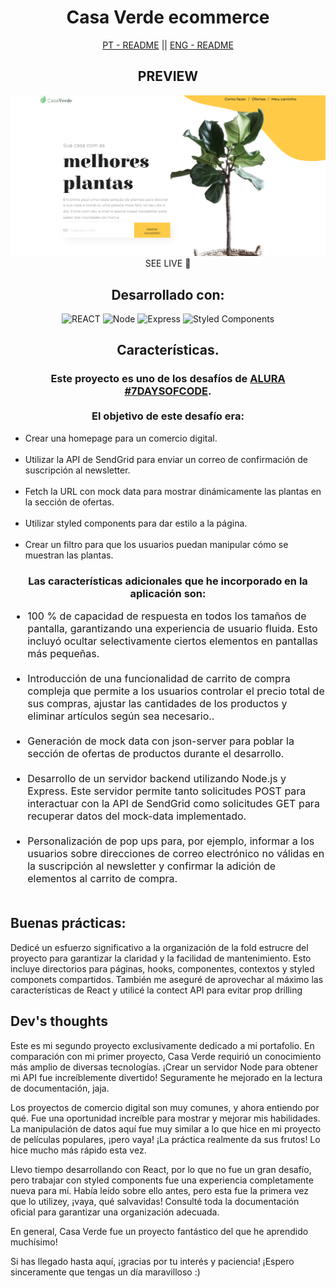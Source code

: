 <div style="text-align: center">
    <h1>Casa Verde ecommerce</h1>
    <div ><a href='./README.pt-br.md' style='cursor: pointer'>PT - README</a> || <a href='./README.md'style='cursor: pointer'>ENG - README</a></div>
</div>

<div style="text-align: center">
    <h2>PREVIEW</h2>
    <img src='public/assets/casaverde-preview.png' alt='deployed preview' target='_blank'></img>
    <a style='text-decoration: none; text-transform: uppercase' href='https://6547990862a9b24d1edf6468--willowy-sopapillas-7e536a.netlify.app/#' target='_blank'>SEE LIVE 🚀</a>
</div>

<div style="text-align: center">
    <h2>Desarrollado con:</h2>
    <img alt='REACT' src='https://img.shields.io/badge/React-20232A?style=for-the-badge&logo=react&logoColor=61DAFB'>
    <img alt='Node' src='https://img.shields.io/badge/Node.js-43853D?style=for-the-badge&logo=node.js&logoColor=white'>
    <img alt='Express' src='https://img.shields.io/badge/Express.js-404D59?style=for-the-badge'>
    <img alt='Styled Components' src='https://img.shields.io/badge/styled--components-DB7093?style=for-the-badge&logo=styled-components&logoColor=white'>

</div>

<div style="text-align: center">
    <h2>Características.</h2>
    <h3>
        Este proyecto es uno de los desafíos de <a href='https://alura-7dayscode.vercel.app/' target='_blank'>ALURA #7DAYSOFCODE</a>.<br><br> El objetivo de este desafío era:
    </h3>     
    <ul style="text-align: left">
        <li>Crear una homepage para un comercio digital.</li><br>
        <li>Utilizar la API de SendGrid para enviar un correo de confirmación de suscripción al newsletter.</li><br>
        <li>Fetch la URL con mock data para mostrar dinámicamente las plantas en la sección de ofertas.</li><br>
        <li>Utilizar styled components para dar estilo a la página.</li><br>
        <li>Crear un filtro para que los usuarios puedan manipular cómo se muestran las plantas.</li>
    </ul>
    
</div>

<div style="text-align: center">
    <h3>
        Las características adicionales que he incorporado en la aplicación son:
    </h3>     
    <ul style="text-align: left; font-size: 16px">
        <li> 100 % de capacidad de respuesta en todos los tamaños de pantalla, garantizando una experiencia de usuario fluida. Esto incluyó ocultar selectivamente ciertos elementos en pantallas más pequeñas.</li><br>
        <li> Introducción de una funcionalidad de carrito de compra compleja que permite a los usuarios controlar el precio total de sus compras, ajustar las cantidades de los productos y eliminar artículos según sea necesario..</li>  <br>
        <li> Generación de mock data con json-server para poblar la sección de ofertas de productos durante el desarrollo.</li><br>
        <li> Desarrollo de un servidor backend utilizando Node.js y Express. Este servidor permite tanto solicitudes POST para interactuar con la API de SendGrid como solicitudes GET para recuperar datos del mock-data implementado.</li><br>
        <li> Personalización de pop ups para, por ejemplo, informar a los usuarios sobre direcciones de correo electrónico no válidas en la suscripción al newsletter y confirmar la adición de elementos al carrito de compra.</li><br>     
    </ul>
    
</div>

<div>
    <h2>Buenas prácticas:</h2>
    <p>Dedicé un esfuerzo significativo a la organización de la fold estrucre del proyecto para garantizar la claridad y la facilidad de mantenimiento. Esto incluye directorios para páginas, hooks, componentes, contextos y styled componets compartidos. También me aseguré de aprovechar al máximo las características de React y utilicé la contect API para evitar prop drilling</p>
</div>

<div>
    <h2>Dev's thoughts</h2>
    <p>Este es mi segundo proyecto exclusivamente dedicado a mi portafolio. En comparación con mi primer proyecto, Casa Verde requirió un conocimiento más amplio de diversas tecnologías. ¡Crear un servidor Node para obtener mi API fue increíblemente divertido! Seguramente he mejorado en la lectura de documentación, jaja.</p>
    <p>Los proyectos de comercio digital son muy comunes, y ahora entiendo por qué. Fue una oportunidad increíble para mostrar y mejorar mis habilidades. La manipulación de datos aquí fue muy similar a lo que hice en mi proyecto de películas populares, ¡pero vaya! ¡La práctica realmente da sus frutos! Lo hice mucho más rápido esta vez.</p> 
    <p>Llevo tiempo desarrollando con React, por lo que no fue un gran desafío, pero trabajar con styled components fue una experiencia completamente nueva para mí. Había leído sobre ello antes, pero esta fue la primera vez que lo utilizey, ¡vaya, qué salvavidas! Consulté toda la documentación oficial para garantizar una organización adecuada.</p>   
    <p>En general, Casa Verde fue un proyecto fantástico del que he aprendido muchísimo!</p>
    <p>Si has llegado hasta aquí, ¡gracias por tu interés y paciencia! ¡Espero sinceramente que tengas un día maravilloso :)</p>

</div>
